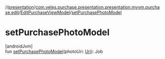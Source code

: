 //[presentation](../../../index.md)/[com.veles.purchase.presentation.presentation.mvvm.purchase.edit](../index.md)/[EditPurchaseViewModel](index.md)/[setPurchasePhotoModel](set-purchase-photo-model.md)

# setPurchasePhotoModel

[androidJvm]\
fun [setPurchasePhotoModel](set-purchase-photo-model.md)(photoUri: [Uri](https://developer.android.com/reference/kotlin/android/net/Uri.html)): Job
